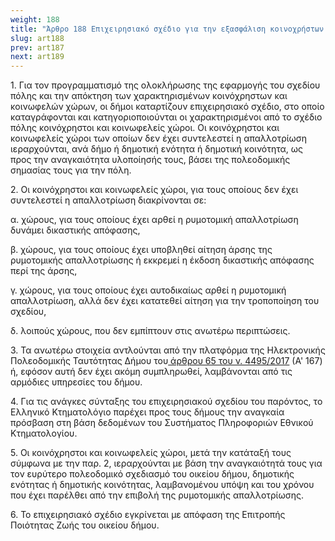 ```yaml
---
weight: 188
title: "Άρθρο 188 Επιχειρησιακό σχέδιο για την εξασφάλιση κοινοχρήστων και κοινωφελών χώρων"
slug: art188
prev: art187
next: art189
---
```


1\. Για τον προγραμματισμό της ολοκλήρωσης της εφαρμογής του σχεδίου πόλης και την απόκτηση των χαρακτηρισμένων κοινόχρηστων και κοινωφελών χώρων, οι δήμοι καταρτίζουν επιχειρησιακό σχέδιο, στο οποίο καταγράφονται και κατηγοριοποιούνται οι χαρακτηρισμένοι από το σχέδιο πόλης κοινόχρηστοι και κοινωφελείς χώροι. Οι κοινόχρηστοι και κοινωφελείς χώροι των οποίων δεν έχει συντελεστεί η απαλλοτρίωση ιεραρχούνται, ανά δήμο ή δημοτική ενότητα ή δημοτική κοινότητα, ως προς την αναγκαιότητα υλοποίησής τους, βάσει της πολεοδομικής σημασίας τους για την πόλη.

2\. Οι κοινόχρηστοι και κοινωφελείς χώροι, για τους οποίους δεν έχει συντελεστεί η απαλλοτρίωση διακρίνονται σε:

α. χώρους, για τους οποίους έχει αρθεί η ρυμοτομική απαλλοτρίωση δυνάμει δικαστικής απόφασης,

β. χώρους, για τους οποίους έχει υποβληθεί αίτηση άρσης της ρυμοτομικής απαλλοτρίωσης ή εκκρεμεί η έκδοση δικαστικής απόφασης περί της άρσης,

γ. χώρους, για τους οποίους έχει αυτοδικαίως αρθεί η ρυμοτομική απαλλοτρίωση, αλλά δεν έχει κατατεθεί αίτηση για την τροποποίηση του σχεδίου,

δ. λοιπούς χώρους, που δεν εμπίπτουν στις ανωτέρω περιπτώσεις.

3\. Τα ανωτέρω στοιχεία αντλούνται από την πλατφόρμα της Ηλεκτρονικής Πολεοδομικής Ταυτότητας Δήμου του<a href="https://ia37rg02wpsa01.blob.core.windows.net/fek/01/2017/20170100167.pdf" title="Δείτε το Σχετικό"> άρθρου 65 του ν. 4495/2017</a> (Α' 167) ή, εφόσον αυτή δεν έχει ακόμη συμπληρωθεί, λαμβάνονται από τις αρμόδιες υπηρεσίες του δήμου.

4\. Για τις ανάγκες σύνταξης του επιχειρησιακού σχεδίου του παρόντος, το Ελληνικό Κτηματολόγιο παρέχει προς τους δήμους την αναγκαία πρόσβαση στη βάση δεδομένων του Συστήματος Πληροφοριών Εθνικού Κτηματολογίου.

5\. Οι κοινόχρηστοι και κοινωφελείς χώροι, μετά την κατάταξή τους σύμφωνα με την παρ. 2, ιεραρχούνται με βάση την αναγκαιότητά τους για τον ευρύτερο πολεοδομικό σχεδιασμό του οικείου δήμου, δημοτικής ενότητας ή δημοτικής κοινότητας, λαμβανομένου υπόψη και του χρόνου που έχει παρέλθει από την επιβολή της ρυμοτομικής απαλλοτρίωσης.

6\. Το επιχειρησιακό σχέδιο εγκρίνεται με απόφαση της Επιτροπής Ποιότητας Ζωής του οικείου δήμου.



